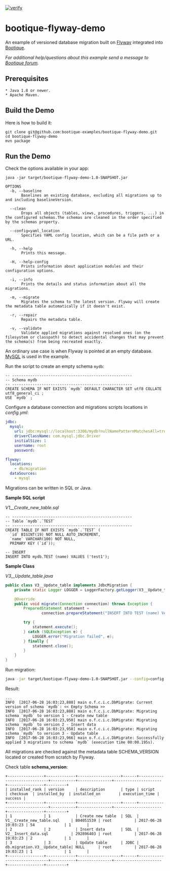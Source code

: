 [![verify](https://github.com/bootique-examples/bootique-flyway-demo/actions/workflows/verify.yml/badge.svg)](https://github.com/bootique-examples/bootique-flyway-demo/actions/workflows/verify.yml)
# bootique-flyway-demo

An example of versioned database migration built on [Flyway](https://flywaydb.org) integrated into [Bootique](http://bootique.io).

*For additional help/questions about this example send a message to
[Bootique forum](https://groups.google.com/forum/#!forum/bootique-user).*
   
## Prerequisites
      
    * Java 1.8 or newer.
    * Apache Maven.
      
## Build the Demo
      
Here is how to build it:
        
    git clone git@github.com:bootique-examples/bootique-flyway-demo.git
    cd bootique-flyway-demo
    mvn package
      
## Run the Demo

Check the options available in your app:

    java -jar target/bootique-flyway-demo-1.0-SNAPSHOT.jar
    
    OPTIONS
      -b, --baseline
           Baselines an existing database, excluding all migrations up to and including baselineVersion.

      --clean
           Drops all objects (tables, views, procedures, triggers, ...) in the configured schemas.The schemas are cleaned in the order specified by the schemas property.

      --config=yaml_location
           Specifies YAML config location, which can be a file path or a URL.

      -h, --help
           Prints this message.

      -H, --help-config
           Prints information about application modules and their configuration options.

      -i, --info
           Prints the details and status information about all the migrations.

      -m, --migrate
           Migrates the schema to the latest version. Flyway will create the metadata table automatically if it doesn't exist.

      -r, --repair
           Repairs the metadata table.

      -v, --validate
           Validate applied migrations against resolved ones (on the filesystem or classpath) to detect accidental changes that may prevent the schema(s) from being recreated exactly.

An ordinary use case is when Flyway is pointed at an empty database. [MySQL](https://www.mysql.com) is used in the example. 

Run the script to create an empty schema `mydb`:
```mysql-sql
-- -----------------------------------------------------
-- Schema mydb
-- -----------------------------------------------------
CREATE SCHEMA IF NOT EXISTS `mydb` DEFAULT CHARACTER SET utf8 COLLATE utf8_general_ci ;
USE `mydb` ;
```
Configure a database connection and migrations scripts locations in *config.yml*:

```yaml
jdbc:
  mysql:
    url: jdbc:mysql://localhost:3306/mydb?nullNamePatternMatchesAll=true&connectTimeout=0&autoReconnect=true
    driverClassName: com.mysql.jdbc.Driver
    initialSize: 1
    username: root
    password:

flyway:
  locations:
    - db/migration
  dataSources:
    - mysql
``` 
Migrations can be written in SQL or Java.

**Sample SQL script**

*V1__Create_new_table.sql*
```mysql-sql
-- -----------------------------------------------------
-- Table `mydb`.`TEST`
-- -----------------------------------------------------
CREATE TABLE IF NOT EXISTS `mydb`.`TEST` (
  `id` BIGINT(19) NOT NULL AUTO_INCREMENT,
  `name` VARCHAR(100) NOT NULL,
  PRIMARY KEY (`id`));

-- INSERT
INSERT INTO mydb.TEST (name) VALUES ('test1');
```

**Sample Class**

*V3__Update_table.java*
```java
public class V3__Update_table implements JdbcMigration {
    private static Logger LOGGER = LoggerFactory.getLogger(V3__Update_table.class);

    @Override
    public void migrate(Connection connection) throws Exception {
        PreparedStatement statement =
                connection.prepareStatement("INSERT INTO TEST (name) VALUES ('test3')");

        try {
            statement.execute();
        } catch (SQLException e) {
            LOGGER.error("Migration failed", e);
        } finally {
            statement.close();
        }
    }
}
```

Run migration:
```bash
java -jar target/bootique-flyway-demo-1.0-SNAPSHOT.jar --config=config.yml --migrate
```    
Result:
```
...
INFO  [2017-06-28 16:03:23,888] main o.f.c.i.c.DbMigrate: Current version of schema `mydb`: << Empty Schema >>
INFO  [2017-06-28 16:03:23,888] main o.f.c.i.c.DbMigrate: Migrating schema `mydb` to version 1 - Create new table
INFO  [2017-06-28 16:03:23,950] main o.f.c.i.c.DbMigrate: Migrating schema `mydb` to version 2 - Insert data
INFO  [2017-06-28 16:03:23,958] main o.f.c.i.c.DbMigrate: Migrating schema `mydb` to version 3 - Update table
INFO  [2017-06-28 16:03:23,966] main o.f.c.i.c.DbMigrate: Successfully applied 3 migrations to schema `mydb` (execution time 00:00.195s).
```

All migrations are checked against the metadata table SCHEMA_VERSION located or created from scratch by Flyway.

Check table **schema_version**:

```text
+----------------+-------------+-------------------+------+------------------------------+-----------+---------------+---------------------+----------------+---------+
| installed_rank | version     | description       | type | script                       | checksum  | installed_by  | installed_on        | execution_time | success |
+----------------+-------------+-------------------+------+------------------------------+-----------+---------------+---------------------+----------------+---------+
| 1              | 1           | Create new table  | SQL  | V1__Create_new_table.sql     | 804051539 | root          | 2017-06-28 19:03:23 | 54             | 1       |                        
| 2              | 2           | Insert data       | SQL  | V2__Insert_data.sql          | 292896403 | root          | 2017-06-28 19:03:23 | 2              | 1       |                                  
| 3              | 3           | Update table      | JDBC | db.migration.V3__Update_table| NULL      | root          | 2017-06-28 19:03:23 | 1              | 1       |                               
+----------------+-------------+-------------------+------+------------------------------+-----------+---------------+---------------------+----------------+---------+
```















